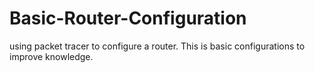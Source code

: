 # Basic-Router-Configuration
using packet tracer to configure a router. This is basic configurations to improve knowledge.
